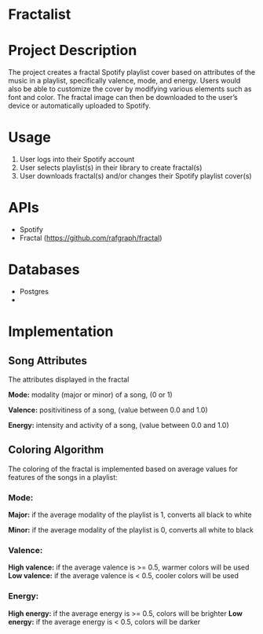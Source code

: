 # Fractalist

# Project Description

The project creates a fractal Spotify playlist cover based on attributes of the music in a playlist, specifically valence, mode, and energy. Users would also be able to customize the cover by modifying various elements such as font and color. The fractal image can then be downloaded to the user’s device or automatically uploaded to Spotify.

# Usage
1. User logs into their Spotify account
2. User selects playlist(s) in their library to create fractal(s)
3. User downloads fractal(s) and/or changes their Spotify playlist cover(s)


# APIs
* Spotify
* Fractal (https://github.com/rafgraph/fractal)

# Databases
* Postgres
* 

# Implementation




## Song Attributes
The attributes displayed in the fractal

**Mode:** modality (major or minor) of a song, (0 or 1)

**Valence:** positivitiness of a song, (value between 0.0 and 1.0)

**Energy:** intensity and activity of a song, (value between 0.0 and 1.0)


## Coloring Algorithm
The coloring of the fractal is implemented based on average values for features of the songs in a playlist:

### Mode:
**Major:** if the average modality of the playlist is 1, converts all black to white
  
**Minor:** if the average modality of the playlist is 0, converts all white to black
  
### Valence:  
**High valence:** if the average valence is >= 0.5, warmer colors will be used
**Low valence:** if the average valence is < 0.5, cooler colors will be used

### Energy:
**High energy:** if the average energy is >= 0.5, colors will be brighter
**Low energy:** if the average energy is < 0.5, colors will be darker
  



